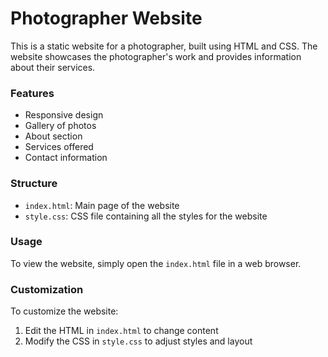 # Photographer Website

This is a static website for a photographer, built using HTML and CSS. The website showcases the photographer's work and provides information about their services.

### Features

- Responsive design
- Gallery of photos
- About section
- Services offered
- Contact information

### Structure

- `index.html`: Main page of the website
- `style.css`: CSS file containing all the styles for the website

### Usage

To view the website, simply open the `index.html` file in a web browser.

### Customization

To customize the website:
1. Edit the HTML in `index.html` to change content
2. Modify the CSS in `style.css` to adjust styles and layout

